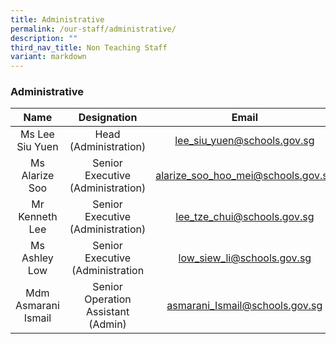 ```yaml
---
title: Administrative
permalink: /our-staff/administrative/
description: ""
third_nav_title: Non Teaching Staff
variant: markdown
---
```

### Administrative

| Name | Designation | Email |
|:---:|:---:|:---:|
| Ms Lee Siu Yuen | Head <br>(Administration) | [lee\_siu\_yuen@schools.gov.sg](mailto:lee_siu_yuen@schools.gov.sg) |
| Ms Alarize Soo | Senior Executive <br>(Administration) | [alarize\_soo\_hoo\_mei@schools.gov.sg](mailto:alarize_soo_hoo_mei@schools.gov.sg) |
| Mr Kenneth Lee | Senior Executive<br>(Administration) | [lee\_tze\_chui@schools.gov.sg](mailto:lee_tze_chui@schools.gov.sg) |
| Ms Ashley Low | Senior Executive <br>(Administration | [low\_siew\_li@schools.gov.sg](mailto:low_siew_li@schools.gov.sg) |
| Mdm Asmarani Ismail | Senior Operation Assistant (Admin) | asmarani_Ismail@schools.gov.sg
